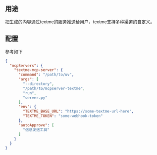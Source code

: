## 用途

把生成的内容通过textme的服务推送给用户，textme支持多种渠道的自定义。

## 配置

参考如下

```json
{
  "mcpServers": {
    "textme-mcp-server": {
      "command": "/path/to/uv",
      "args": [
        "--directory",
        "/path/to/mcpserver-textme",
        "run",
        "server.py"
      ],
      "env": {
        "TEXTME_BASE_URL": "https://some-textme-url-here",
        "TEXTME_TOKEN": "some-webhook-token"
      },
      "autoApprove": [
        "信息发送工具"
      ]
    }
  }
}
```